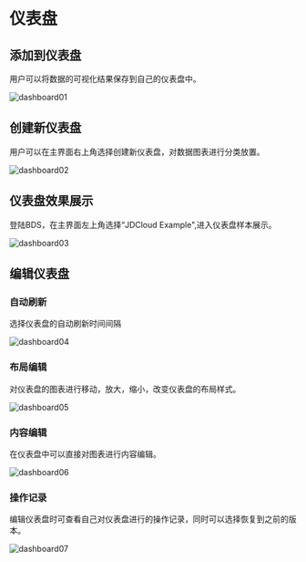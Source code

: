 # 仪表盘
## 添加到仪表盘
用户可以将数据的可视化结果保存到自己的仪表盘中。

![dashboard01](../../../../../image/Blockchain-Data-Service/dashboard01.png)

## 创建新仪表盘

用户可以在主界面右上角选择创建新仪表盘，对数据图表进行分类放置。

![dashboard02](../../../../../image/Blockchain-Data-Service/dashboard02.png)

## 仪表盘效果展示

登陆BDS，在主界面左上角选择“JDCloud Example",进入仪表盘样本展示。

![dashboard03](../../../../../image/Blockchain-Data-Service/dashboard03.png)

## 编辑仪表盘

### 自动刷新

选择仪表盘的自动刷新时间间隔

![dashboard04](../../../../../image/Blockchain-Data-Service/dashboard04.png)

### 布局编辑

对仪表盘的图表进行移动，放大，缩小，改变仪表盘的布局样式。

![dashboard05](../../../../../image/Blockchain-Data-Service/dashboard05.png)

### 内容编辑

在仪表盘中可以直接对图表进行内容编辑。

![dashboard06](../../../../../image/Blockchain-Data-Service/dashboard06.png)

### 操作记录

编辑仪表盘时可查看自己对仪表盘进行的操作记录，同时可以选择恢复到之前的版本。

![dashboard07](../../../../../image/Blockchain-Data-Service/dashboard07.png)